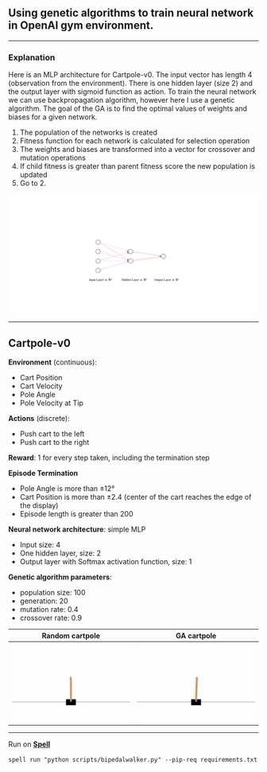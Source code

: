 ## Using genetic algorithms to train neural network in OpenAI gym environment. 
***

### Explanation

Here is an MLP architecture for Cartpole-v0. The input vector has length 4 (observation from the environment). 
There is one hidden layer (size 2) and the output layer with sigmoid function as action. 
To train the neural network we can use backpropagation algorithm, however here I use a genetic algorithm. 
The goal of the GA is to find the optimal values of weights and biases for a given network. 

1. The population of the networks is created
2. Fitness function for each network is calculated for selection operation
3. The weights and biases are transformed into a vector for crossover and mutation operations
4. If child fitness is greater than parent fitness score the new population is updated
5. Go to 2.
  
![mlp-cartpole](docs/cartpole/mlp_cartpole.svg)


***
## Cartpole-v0

**Environment** (continuous):
 - Cart Position
 - Cart Velocity
 - Pole Angle
 - Pole Velocity at Tip

**Actions** (discrete):
 - Push cart to the left
 - Push cart to the right 

**Reward**: 1 for every step taken, including the termination step

**Episode Termination**
 - Pole Angle is more than ±12°
 - Cart Position is more than ±2.4 (center of the cart reaches the edge of the display)
 - Episode length is greater than 200

**Neural network architecture**: simple MLP
 - Input size: 4
 - One hidden layer, size: 2
 - Output layer with Softmax activation function, size: 1
 
**Genetic algorithm parameters**:
 - population size: 100
 - generation: 20
 - mutation rate: 0.4
 - crossover rate: 0.9
 
 | Random cartpole   | GA cartpole           | 
| ------------- |:-------------:|
| ![cartpole-random](docs/cartpole/cartpole_random.gif)     | ![cartpole-random](docs/cartpole/cartpole_nn.gif) | $1600 |


***

Run on [**Spell**](https://web.spell.run/robjan/)
```shell script
spell run "python scripts/bipedalwalker.py" --pip-req requirements.txt
```
